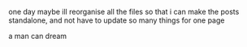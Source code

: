 one day maybe ill reorganise all the files so that i can make the posts standalone, and not have to update so many things for one page


a man can dream
